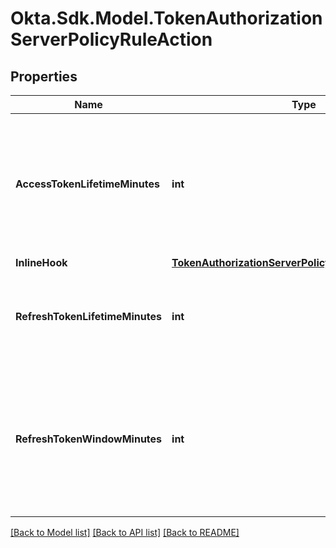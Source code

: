 # Okta.Sdk.Model.TokenAuthorizationServerPolicyRuleAction

## Properties

Name | Type | Description | Notes
------------ | ------------- | ------------- | -------------
**AccessTokenLifetimeMinutes** | **int** | Lifetime of the access token in minutes. The minimum is five minutes. The maximum is one day. | [optional] 
**InlineHook** | [**TokenAuthorizationServerPolicyRuleActionInlineHook**](TokenAuthorizationServerPolicyRuleActionInlineHook.md) |  | [optional] 
**RefreshTokenLifetimeMinutes** | **int** | Lifetime of the refresh token is the minimum access token lifetime. | [optional] 
**RefreshTokenWindowMinutes** | **int** | Timeframe when the refresh token is valid. The minimum is 10 minutes. The maximum is five years (2,628,000 minutes). | [optional] 

[[Back to Model list]](../README.md#documentation-for-models) [[Back to API list]](../README.md#documentation-for-api-endpoints) [[Back to README]](../README.md)

